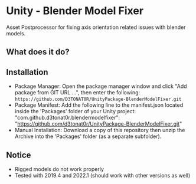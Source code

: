 # Unity - Blender Model Fixer

Asset Postprocessor for fixing axis orientation related issues with blender models.

## What does it do?

## Installation
- Package Manager:
  Open the package manager window and click "Add package from GIT URL ...", then enter the following:
  ```https://github.com/D3TONAT0R/UnityPackage-BlenderModelFixer.git```
- Package Manifest:
  Add the following line to the manifest.json located inside the 'Packages' folder of your Unity project:
  "com.github.d3tonat0r.blendermodelfixer": "https://github.com/d3tonat0r/UnityPackage-BlenderModelFixer.git"
- Manual Installation:
  Download a copy of this repository then unzip the Archive into the 'Packages' folder (as a separate subfolder).

## Notice
- Rigged models do not work properly
- Tested with 2019.4 and 2022.1 (should work with other versions as well)